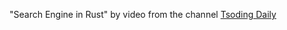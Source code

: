 "Search Engine in Rust" by video from the channel [Tsoding Daily](https://www.youtube.com/@TsodingDaily)